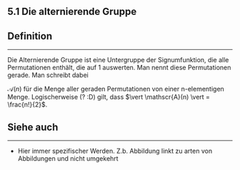 ## 5.1 Die alternierende Gruppe

## Definition

***

Die Alternierende Gruppe ist eine Untergruppe der Signumfunktion, die alle Permutationen enthält, die auf 1 auswerten. Man nennt diese Permutationen gerade. Man schreibt dabei

$\mathscr{A}(n)$ für die Menge aller geraden Permutationen von einer n-elementigen Menge. Logischerweise (? :D) gilt, dass $\vert \mathscr{A}(n) \vert = \frac{n!}{2}$.

## Siehe auch

***

* Hier immer spezifischer Werden. Z.b. Abbildung linkt zu arten von Abbildungen und nicht umgekehrt

<!--ID: 1709389609403-->

